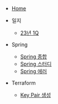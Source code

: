 * [Home](/README.md)
* 일지
    * [23년 1Q](/Retrospect/23%EB%85%84-1Q.md)

* Spring
    * [Spring 종합](/Spring/spring.md)
    * [Spring 스터디](/Spring/spring-study.md)
    * [Spring 에러](/Spring/spring-error.md)

* Terraform
    * [Key Pair 생성](/Terraform/key-pair.md)